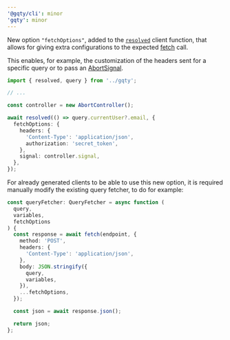 ```yaml
---
'@gqty/cli': minor
'gqty': minor
---
```


New option `"fetchOptions"`, added to the [`resolved`](https://gqty.dev/docs/client/fetching-data#resolved) client function, that allows for giving extra configurations to the expected [fetch](https://developer.mozilla.org/en-US/docs/Web/API/Fetch_API) call.

This enables, for example, the customization of the headers sent for a specific query or to pass an [AbortSignal](https://developer.mozilla.org/en-US/docs/Web/API/AbortSignal).

```ts
import { resolved, query } from '../gqty';

// ...

const controller = new AbortController();

await resolved(() => query.currentUser?.email, {
  fetchOptions: {
    headers: {
      'Content-Type': 'application/json',
      authorization: 'secret_token',
    },
    signal: controller.signal,
  },
});
```

For already generated clients to be able to use this new option, it is required manually modify the existing query fetcher, to do for example:

```ts
const queryFetcher: QueryFetcher = async function (
  query,
  variables,
  fetchOptions
) {
  const response = await fetch(endpoint, {
    method: 'POST',
    headers: {
      'Content-Type': 'application/json',
    },
    body: JSON.stringify({
      query,
      variables,
    }),
    ...fetchOptions,
  });

  const json = await response.json();

  return json;
};
```
